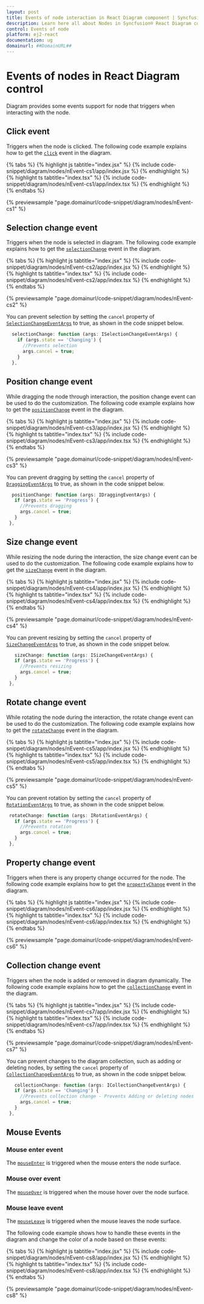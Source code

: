 ```yaml
---
layout: post
title: Events of node interaction in React Diagram component | Syncfusion®
description: Learn here all about Nodes in Syncfusion® React Diagram component of Syncfusion Essential® JS 2 and more.
control: Events of node
platform: ej2-react
documentation: ug
domainurl: ##DomainURL##
---
```


# Events of nodes in React Diagram control

Diagram provides some events support for node that triggers when interacting with the node.

## Click event

Triggers when the node is clicked. The following code example explains how to get the [`click`](https://ej2.syncfusion.com/react/documentation/api/diagram/#click) event in the diagram.

{% tabs %}
{% highlight js tabtitle="index.jsx" %}
{% include code-snippet/diagram/nodes/nEvent-cs1/app/index.jsx %}
{% endhighlight %}
{% highlight ts tabtitle="index.tsx" %}
{% include code-snippet/diagram/nodes/nEvent-cs1/app/index.tsx %}
{% endhighlight %}
{% endtabs %}
 
 {% previewsample "page.domainurl/code-snippet/diagram/nodes/nEvent-cs1" %}

## Selection change event

Triggers when the node is selected in diagram.
The following code example explains how to get the [`selectionChange`](https://ej2.syncfusion.com/react/documentation/api/diagram/#selectionchange) event in the diagram.


{% tabs %}
{% highlight js tabtitle="index.jsx" %}
{% include code-snippet/diagram/nodes/nEvent-cs2/app/index.jsx %}
{% endhighlight %}
{% highlight ts tabtitle="index.tsx" %}
{% include code-snippet/diagram/nodes/nEvent-cs2/app/index.tsx %}
{% endhighlight %}
{% endtabs %}
 
 {% previewsample "page.domainurl/code-snippet/diagram/nodes/nEvent-cs2" %}

 You can prevent selection by setting the `cancel` property of [`SelectionChangeEventArgs`](https://ej2.syncfusion.com/react/documentation/api/diagram/iSelectionChangeEventArgs/) to true, as shown in the code snippet below.

```ts
  selectionChange: function (args: ISelectionChangeEventArgs) {
    if (args.state == 'Changing') {
      //Prevents selection
      args.cancel = true;
    }
  },

```

## Position change event

While dragging the node through interaction, the position change event can be used to do the customization.
The following code example explains how to get the [`positionChange`](https://ej2.syncfusion.com/react/documentation/api/diagram/#positionchange) event in the diagram.


{% tabs %}
{% highlight js tabtitle="index.jsx" %}
{% include code-snippet/diagram/nodes/nEvent-cs3/app/index.jsx %}
{% endhighlight %}
{% highlight ts tabtitle="index.tsx" %}
{% include code-snippet/diagram/nodes/nEvent-cs3/app/index.tsx %}
{% endhighlight %}
{% endtabs %}
 
 {% previewsample "page.domainurl/code-snippet/diagram/nodes/nEvent-cs3" %}

 You can prevent dragging by setting the `cancel` property of [`DraggingEventArgs`](https://ej2.syncfusion.com/react/documentation/api/diagram/iDraggingEventArgs/) to true, as shown in the code snippet below.

 ```ts
   positionChange: function (args: IDraggingEventArgs) {
    if (args.state == 'Progress') {
      //Prevents dragging
      args.cancel = true;
    }
  },

```

## Size change event

While resizing the node during the interaction, the size change event can be used to do the customization.
The following code example explains how to get the [`sizeChange`](https://ej2.syncfusion.com/react/documentation/api/diagram/#sizechange) event in the diagram.

{% tabs %}
{% highlight js tabtitle="index.jsx" %}
{% include code-snippet/diagram/nodes/nEvent-cs4/app/index.jsx %}
{% endhighlight %}
{% highlight ts tabtitle="index.tsx" %}
{% include code-snippet/diagram/nodes/nEvent-cs4/app/index.tsx %}
{% endhighlight %}
{% endtabs %}
 
 {% previewsample "page.domainurl/code-snippet/diagram/nodes/nEvent-cs4" %}

 You can prevent resizing by setting the `cancel` property of [`SizeChangeEventArgs`](https://ej2.syncfusion.com/react/documentation/api/diagram/isizechangeeventargs/) to true, as shown in the code snippet below.

 ```ts
    sizeChange: function (args: ISizeChangeEventArgs) {
    if (args.state == 'Progress') {
      //Prevents resizing
      args.cancel = true;
    }
  },

```

## Rotate change event

While rotating the node during the interaction, the rotate change event can be used to do the customization.
The following code example explains how to get the [`rotateChange`](https://ej2.syncfusion.com/react/documentation/api/diagram/#rotatechange) event in the diagram.

{% tabs %}
{% highlight js tabtitle="index.jsx" %}
{% include code-snippet/diagram/nodes/nEvent-cs5/app/index.jsx %}
{% endhighlight %}
{% highlight ts tabtitle="index.tsx" %}
{% include code-snippet/diagram/nodes/nEvent-cs5/app/index.tsx %}
{% endhighlight %}
{% endtabs %}
 
 {% previewsample "page.domainurl/code-snippet/diagram/nodes/nEvent-cs5" %}

 You can prevent rotation by setting the `cancel` property of [`RotationEventArgs`](https://ej2.syncfusion.com/react/documentation/api/diagram/irotationeventargs/) to true, as shown in the code snippet below.

 ```ts
  rotateChange: function (args: IRotationEventArgs) {
    if (args.state == 'Progress') {
      //Prevents rotation
      args.cancel = true;
    }
  },

```

## Property change event

Triggers when there is any property change occurred for the node. The following code example explains how to get the [`propertyChange`](https://ej2.syncfusion.com/react/documentation/api/diagram/#propertychange) event in the diagram.

{% tabs %}
{% highlight js tabtitle="index.jsx" %}
{% include code-snippet/diagram/nodes/nEvent-cs6/app/index.jsx %}
{% endhighlight %}
{% highlight ts tabtitle="index.tsx" %}
{% include code-snippet/diagram/nodes/nEvent-cs6/app/index.tsx %}
{% endhighlight %}
{% endtabs %}
 
 {% previewsample "page.domainurl/code-snippet/diagram/nodes/nEvent-cs6" %}

## Collection change event

Triggers when the node is added or removed in diagram dynamically.
The following code example explains how to get the [`collectionChange`](https://ej2.syncfusion.com/react/documentation/api/diagram/#collectionchange) event in the diagram.

{% tabs %}
{% highlight js tabtitle="index.jsx" %}
{% include code-snippet/diagram/nodes/nEvent-cs7/app/index.jsx %}
{% endhighlight %}
{% highlight ts tabtitle="index.tsx" %}
{% include code-snippet/diagram/nodes/nEvent-cs7/app/index.tsx %}
{% endhighlight %}
{% endtabs %}
 
 {% previewsample "page.domainurl/code-snippet/diagram/nodes/nEvent-cs7" %}

You can prevent changes to the diagram collection, such as adding or deleting nodes, by setting the `cancel` property of [`CollectionChangeEventArgs`](https://ej2.syncfusion.com/react/documentation/api/diagram/icollectionchangeeventargs/) to true, as shown in the code snippet below.

 ```ts
    collectionChange: function (args: ICollectionChangeEventArgs) {
    if (args.state == 'Changing') {
      //Prevents collection change - Prevents Adding or deleting nodes
      args.cancel = true;
    }
  },

```

## Mouse Events

### Mouse enter event

The [`mouseEnter`](https://ej2.syncfusion.com/react/documentation/api/diagram/#mouseenter) is triggered when the mouse enters the node surface.

### Mouse over event

The [`mouseOver`](https://ej2.syncfusion.com/react/documentation/api/diagram/#mouseover) is triggered when the mouse hover over the node surface.

### Mouse leave event

The [`mouseLeave`](https://ej2.syncfusion.com/react/documentation/api/diagram/#mouseleave) is triggered when the mouse leaves the node surface.

The following code example shows how to handle these events in the diagram and change the color of a node based on these events:

{% tabs %}
{% highlight js tabtitle="index.jsx" %}
{% include code-snippet/diagram/nodes/nEvent-cs8/app/index.jsx %}
{% endhighlight %}
{% highlight ts tabtitle="index.tsx" %}
{% include code-snippet/diagram/nodes/nEvent-cs8/app/index.tsx %}
{% endhighlight %}
{% endtabs %}
 
 {% previewsample "page.domainurl/code-snippet/diagram/nodes/nEvent-cs8" %}